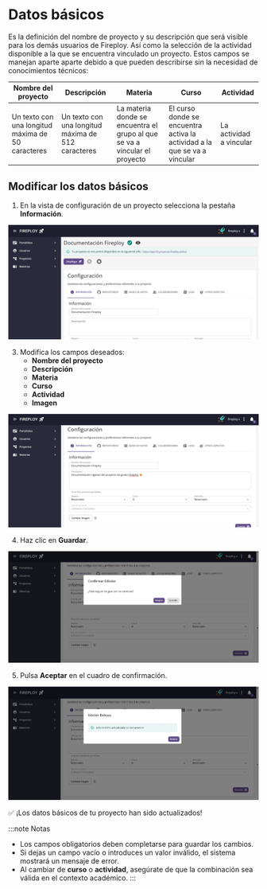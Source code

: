 # Datos básicos

Es la definición del nombre de proyecto y su descripción que será visible para los demás usuarios de Fireploy. Así como la selección de la actividad disponible a la que se encuentra vinculado un proyecto. Estos campos se manejan aparte aparte debido a que pueden describirse sin la necesidad de conocimientos técnicos:

| Nombre del proyecto                                | Descripción | Materia | Curso | Actividad |
| -------------------------------------------------- | ----------- | ------- |-------|-----------|
| Un texto con una longitud máxima de 50 caracteres  | Un texto con una longitud máxima de 512 caracteres   | La materia donde se encuentra el grupo al que se va a vincular el proyecto    | El curso donde se encuentra activa la actividad a la que se va a vincular | La actividad a vincular |

## Modificar los datos básicos

1. En la vista de configuración de un proyecto selecciona la pestaña **Información**.

![alt text](image.png)


3. Modifica los campos deseados:
    - **Nombre del proyecto**
    - **Descripción**
    - **Materia**
    - **Curso**
    - **Actividad**
    - **Imagen**

![alt text](image-1.png)

4. Haz clic en **Guardar**.

![alt text](image-2.png)

5. Pulsa **Aceptar** en el cuadro de confirmación.  

![alt text](image-3.png)

✅ ¡Los datos básicos de tu proyecto han sido actualizados!

:::note Notas
- Los campos obligatorios deben completarse para guardar los cambios.
- Si dejas un campo vacío o introduces un valor inválido, el sistema mostrará un mensaje de error.
- Al cambiar de **curso** o **actividad**, asegúrate de que la combinación sea válida en el contexto académico.
:::
